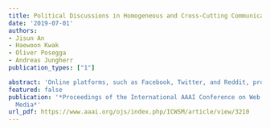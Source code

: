 ```yaml
---
title: Political Discussions in Homogeneous and Cross-Cutting Communication Spaces
date: '2019-07-01'
authors:
- Jisun An
- Haewoon Kwak
- Oliver Posegga
- Andreas Jungherr
publication_types: ["1"]

abstract: 'Online platforms, such as Facebook, Twitter, and Reddit, provide users with a rich set of features for sharing and consuming political information, expressing political opinions, and exchanging potentially contrary political views. In such activities, two types of communication spaces naturally emerge: those dominated by exchanges between politically homogeneous users and those that allow and encourage crosscutting exchanges in politically heterogeneous groups. While research on political talk in online environments abounds, we know surprisingly little about the potentially varying nature of discussions in politically homogeneous spaces as compared to cross-cutting communication spaces. To fill this gap, we use Reddit to explore the nature of political discussions in homogeneous and cross-cutting '
featured: false
publication: '*Proceedings of the International AAAI Conference on Web and Social
  Media*'
url_pdf: https://www.aaai.org/ojs/index.php/ICWSM/article/view/3210
---
```


